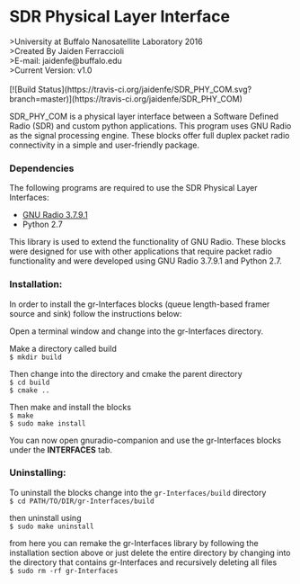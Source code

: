 <h1>SDR Physical Layer Interface</h1>
>University at Buffalo Nanosatellite Laboratory 2016<br>
>Created By Jaiden Ferraccioli<br>
>E-mail: jaidenfe@buffalo.edu<br>
>Current Version:    v1.0<br>
<br>
[![Build Status](https://travis-ci.org/jaidenfe/SDR_PHY_COM.svg?branch=master)](https://travis-ci.org/jaidenfe/SDR_PHY_COM)

SDR_PHY_COM is a physical layer interface between a Software Defined Radio (SDR) and custom python applications. This program uses GNU Radio as the signal processing engine. These blocks offer full duplex packet radio connectivity in a simple and user-friendly package. 

<h3>Dependencies</h3>
The following programs are required to use the SDR Physical Layer Interfaces:
<ul>
  <li> <a href="http://gnuradio.org/redmine/projects/gnuradio/wiki/Download">GNU Radio 3.7.9.1</a><br>
  <li> Python 2.7 <br>
</ul>

This library is used to extend the functionality of GNU Radio. These blocks were designed for use with other applications that require packet radio functionality and were developed using GNU Radio 3.7.9.1 and Python 2.7.

<h3>Installation:</h3>

In order to install the gr-Interfaces blocks (queue length-based framer source and sink) follow the instructions below:

Open a terminal window and change into the gr-Interfaces directory.

Make a directory called build
<br>```$ mkdir build```

Then change into the directory and cmake the parent directory
<br>```$ cd build```
<br>```$ cmake ..```

Then make and install the blocks
<br>```$ make```
<br>```$ sudo make install```

You can now open gnuradio-companion and use the gr-Interfaces blocks under the <b>INTERFACES</b> tab.

<h3>Uninstalling:</h3>

To uninstall the blocks change into the ```gr-Interfaces/build``` directory
<br>```$ cd PATH/TO/DIR/gr-Interfaces/build```

then uninstall using
<br>```$ sudo make uninstall```

from here you can remake the gr-Interfaces library by following the installation section above or just delete the entire directory by changing into the directory that contains gr-Interfaces and recursively deleting all files
<br>```$ sudo rm -rf gr-Interfaces```

